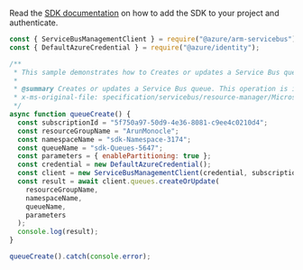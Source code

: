 Read the [SDK documentation](https://github.com/Azure/azure-sdk-for-js/blob/%40azure%2Farm-servicebus_6.0.0/sdk/servicebus/arm-servicebus/README.md) on how to add the SDK to your project and authenticate.

```javascript
const { ServiceBusManagementClient } = require("@azure/arm-servicebus");
const { DefaultAzureCredential } = require("@azure/identity");

/**
 * This sample demonstrates how to Creates or updates a Service Bus queue. This operation is idempotent.
 *
 * @summary Creates or updates a Service Bus queue. This operation is idempotent.
 * x-ms-original-file: specification/servicebus/resource-manager/Microsoft.ServiceBus/stable/2021-11-01/examples/Queues/SBQueueCreate.json
 */
async function queueCreate() {
  const subscriptionId = "5f750a97-50d9-4e36-8081-c9ee4c0210d4";
  const resourceGroupName = "ArunMonocle";
  const namespaceName = "sdk-Namespace-3174";
  const queueName = "sdk-Queues-5647";
  const parameters = { enablePartitioning: true };
  const credential = new DefaultAzureCredential();
  const client = new ServiceBusManagementClient(credential, subscriptionId);
  const result = await client.queues.createOrUpdate(
    resourceGroupName,
    namespaceName,
    queueName,
    parameters
  );
  console.log(result);
}

queueCreate().catch(console.error);
```
